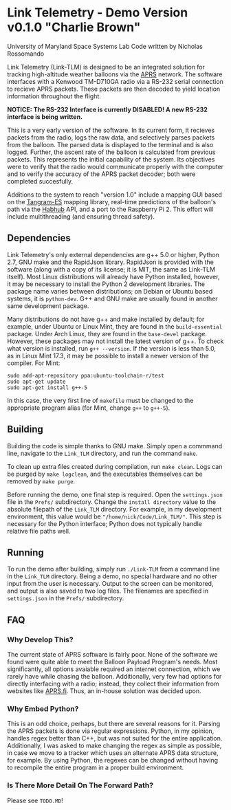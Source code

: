 Link Telemetry - Demo Version v0.1.0 "Charlie Brown"
====================================================

University of Maryland Space Systems Lab
Code written by Nicholas Rossomando

Link Telemetry (Link-TLM) is designed to be an integrated solution for tracking high-altitude weather balloons
via the [APRS](http://www.aprs.org/) network. The software interfaces with a Kenwood TM-D710GA radio
via a RS-232 serial connection to recieve APRS packets. These packets are then decoded to yield
location information throughout the flight.

**NOTICE: The RS-232 Interface is currently DISABLED! A new RS-232 interface is being written.**

This is a very early version of the software. In its current form, it recieves packets from the radio,
logs the raw data, and selectively parses packets from the balloon. The parsed data is displayed to the
terminal and is also logged. Further, the ascent rate of the balloon is calculated from previous packets.
This represents the initial capability of the system. Its objectives were to verify that the radio would
communicate properly with the computer and to verify the accuracy of the APRS packet decoder; both were
completed succesfully.

Additions to the system to reach "version 1.0" include a mapping GUI based on the [Tangram-ES](https://github.com/tangrams/tangram-es)
mapping library, real-time predictions of the balloon's path via the [Habhub](http://predict.habhub.org/)
API, and a port to the Raspberry Pi 2. This effort will include multithreading (and ensuring thread safety).

Dependencies
------------

Link Telemetry's only external dependencies are g++ 5.0 or higher, Python 2.7, GNU make and the RapidJson library.
RapidJson is provided with the software (along with a copy of its license; it is MIT, the same as Link-TLM itself).
Most Linux distributions will already have Python installed, however, it may be necessary to install the Python 2
development libraries. The package name varies between distributions; on Debian or Ubuntu based systems, it is 
`python-dev`. G++ and GNU make are usually found in another same development package.

Many distributions do not have g++ and make installed by default; for example, under Ubuntu
or Linux Mint, they are found in the `build-essential` package. Under Arch Linux, they are found in the
`base-devel` package. However, these packages may not install the latest version of g++. To check what
version is installed, run `g++ --version`. If the version is less than 5.0, as in Linux Mint 17.3, it may
be possible to install a newer version of the compiler. For Mint:

```
sudo add-apt-repository ppa:ubuntu-toolchain-r/test
sudo apt-get update
sudo apt-get install g++-5
```

In this case, the very first line of `makefile` must be changed to the appropriate program alias
(for Mint, change `g++` to `g++-5`).

Building
--------

Building the code is simple thanks to GNU make. Simply open a commmand line, navigate to the `Link_TLM`
directory, and run the command `make`. 

To clean up extra files created during compilation, run `make clean`.
Logs can be purged by `make logclean`, and the executables themselves can be removed by `make purge`.

Before running the demo, one final step is required. Open the `settings.json` file in the `Prefs/`
subdirectory. Change the `install directory` value to the absolute filepath of the `Link_TLM`
directory. For example, in my development environment, this value would be `"/home/nick/Code/Link_TLM/"`.
This step is necessary for the Python interface; Python does not typically handle relative file paths well.

Running
-------

To run the demo after building, simply run `./Link-TLM` from a command line in the `Link_TLM` directory.
Being a demo, no special hardware and no other input from the user is necessary. Output to the screen can be monitored,
and output is also saved to two log files. The filenames are specified in `settings.json` in the `Prefs/`
subdirectory.

FAQ
---

### Why Develop This? ###
The current state of APRS software is fairly poor. None of the software we found were quite able to meet the
Balloon Payload Program's needs. Most significantly, all options avaiable required an internet connection,
which we rarely have while chasing the balloon. Additionally, very few had options for directly interfacing
with a radio; instead, they collect their information from websites like [APRS.fi](http://www.aprs.fi). Thus,
an in-house solution was decided upon.

### Why Embed Python? ###
This is an odd choice, perhaps, but there are several reasons for it. Parsing the APRS packets is done via
regular expressions. Python, in my opinion, handles regex better than C++, but was not suited for the entire 
application. Additionally, I was asked to make changing the regex as simple as possible, in case we move to a
tracker which uses an alternate APRS data structure, for example. By using Python, the regexes can be changed
without having to recompile the entire program in a proper build environment.

### Is There More Detail On The Forward Path? ###
Please see `TODO.MD`!
